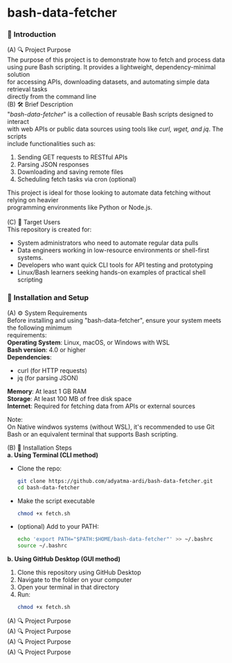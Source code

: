 # bash-data-fetcher

### 📘 <b>Introduction</b><br>
(A) 🔍 Project Purpose<br>
The purpose of this project is to demonstrate how to fetch and process data <br>
using pure Bash scripting. It provides a lightweight, dependency-minimal solution <br>
for accessing APIs, downloading datasets, and automating simple data retrieval tasks <br>
directly from the command line<br>
(B) 🛠️ Brief Description<br>
"<i>bash-data-fetcher</i>" is a collection of reusable Bash scripts designed to interact <br>
with web APIs or public data sources using tools like <i>curl, wget, and jq</i>. The scripts <br>
include functionalities such as:<br>
1. Sending GET requests to RESTful APIs
2. Parsing JSON responses
3. Downloading and saving remote files
4. Scheduling fetch tasks via cron (optional)<br>
  
This project is ideal for those looking to automate data fetching without relying on heavier <br>
programming environments like Python or Node.js.<br><br>
(C) 🎯 Target Users <br>
This repository is created for:<br>
- System administrators who need to automate regular data pulls
- Data engineers working in low-resource environments or shell-first systems.
- Developers who want quick CLI tools for API testing and prototyping
- Linux/Bash learners seeking hands-on examples of practical shell scripting 

### 📘 <b>Installation and Setup</b><br>
(A) ⚙️ System Requirements<br>
Before installing and using "bash-data-fetcher", ensure your system meets the following minimum <br>
requirements:<br>
<b>Operating System</b>: Linux, macOS, or Windows with WSL<br>
<b>Bash version</b>: 4.0 or higher<br>
<b>Dependencies</b>:<br>
  - curl (for HTTP requests)
  - jq (for parsing JSON)

<b>Memory</b>: At least 1 GB RAM<br>
<b>Storage</b>: At least 100 MB of free disk space<br>
<b>Internet</b>: Required for fetching data from APIs or external sources<br>

Note:<br>
On Native windwos systems (without WSL), it's recommended to use Git Bash or an equivalent terminal that supports Bash scripting.<br>

(B) 🚀 Installation Steps<br>
<b>a. Using Terminal (CLI method)</b>
- Clone the repo:<br>
  ```bash
  git clone https://github.com/adyatma-ardi/bash-data-fetcher.git
  cd bash-data-fetcher
  ```
-  Make the script executable
   ```bash
   chmod +x fetch.sh
   ```
-  (optional) Add to your PATH:
   ```bash
   echo 'export PATH="$PATH:$HOME/bash-data-fetcher"' >> ~/.bashrc
   source ~/.bashrc
   ```
<b>b. Using GitHub Desktop (GUI method)</b>
1. Clone this repository using GitHub Desktop
2. Navigate to the folder on your computer
3. Open your terminal in that directory
4. Run:
   ```bash
   chmod +x fetch.sh
   ```


(A) 🔍 Project Purpose<br>
(A) 🔍 Project Purpose<br>
(A) 🔍 Project Purpose<br>
(A) 🔍 Project Purpose<br>

